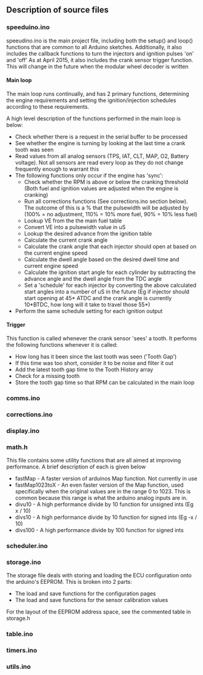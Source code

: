 <h2>
Description of source files

</h2>
<h3>
speeduino.ino

</h3>
speeudino.ino is the main project file, including both the setup() and loop() functions that are common to all Arduino sketches. Additionally, it also includes the callback functions to turn the injectors and ignition pulses 'on' and 'off' As at April 2015, it also includes the crank sensor trigger function. This will change in the future when the modular wheel decoder is written

<h4>
Main loop

</h4>
The main loop runs continually, and has 2 primary functions, determining the engine requirements and setting the ignition/injection schedules according to these requirements.

A high level description of the functions performed in the main loop is below:

-   Check whether there is a request in the serial buffer to be processed
-   See whether the engine is turning by looking at the last time a crank tooth was seen
-   Read values from all analog sensors (TPS, IAT, CLT, MAP, O2, Battery voltage). Not all sensors are read every loop as they do not change frequently enough to warrant this
-   The following functions only occur if the engine has 'sync':
    -   Check whether the RPM is above or below the cranking threshold (Both fuel and ignition values are adjusted when the engine is cranking)
    -   Run all corrections functions (See corrections.ino section below). The outcome of this is a % that the pulsewidth will be adjusted by (100% = no adjustment, 110% = 10% more fuel, 90% = 10% less fuel)
    -   Lookup VE from the the main fuel table
    -   Convert VE into a pulsewidth value in uS
    -   Lookup the desired advance from the ignition table
    -   Calculate the current crank angle
    -   Calculate the crank angle that each injector should open at based on the current engine speed
    -   Calculate the dwell angle based on the desired dwell time and current engine speed
    -   Calculate the ignition start angle for each cylinder by subtracting the advance angle and the dwell angle from the TDC angle
    -   Set a 'schedule' for each injector by converting the above calculated start angles into a number of uS in the future (Eg if injector should start opening at 45\* ATDC and the crank angle is currently 10\*BTDC, how long will it take to travel those 55\*)
-   Perform the same schedule setting for each ignition output

<h4>
Trigger

</h4>
This function is called whenever the crank sensor 'sees' a tooth. It performs the following functions whenever it is called:

-   How long has it been since the last tooth was seen ('Tooth Gap')
-   If this time was too short, consider it to be noise and filter it out
-   Add the latest tooth gap time to the Tooth History array
-   Check for a missing tooth
-   Store the tooth gap time so that RPM can be calculated in the main loop

<h3>
comms.ino

</h3>
<h3>
corrections.ino

</h3>
<h3>
display.ino

</h3>
<h3>
math.h

</h3>
This file contains some utility functions that are all aimed at improving performance. A brief description of each is given below

-   fastMap - A faster version of arduinos Map function. Not currently in use
-   fastMap1023toX - An even faster version of the Map function, used specifically when the original values are in the range 0 to 1023. This is common because this range is what the arduino analog inputs are in.
-   divu10 - A high performance divide by 10 function for unsigned ints (Eg x / 10)
-   divs10 - A high performance divide by 10 function for signed ints (Eg -x / 10)
-   divs100 - A high performance divide by 100 function for signed ints

<h3>
scheduler.ino

</h3>
<h3>
storage.ino

</h3>
The storage file deals with storing and loading the ECU configuration onto the arduino's EEPROM. This is broken into 2 parts:

-   The load and save functions for the configuration pages
-   The load and save functions for the sensor calibration values

For the layout of the EEPROM address space, see the commented table in storage.h

<h3>
table.ino

</h3>
<h3>
timers.ino

</h3>
<h3>
utils.ino

</h3>
